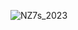 ![NZ7s_2023](https://github.com/manassehoduor/Crunch-Sports-Data/assets/20558188/53d7b500-fbf6-4690-bf0d-8fd7006870e5)
